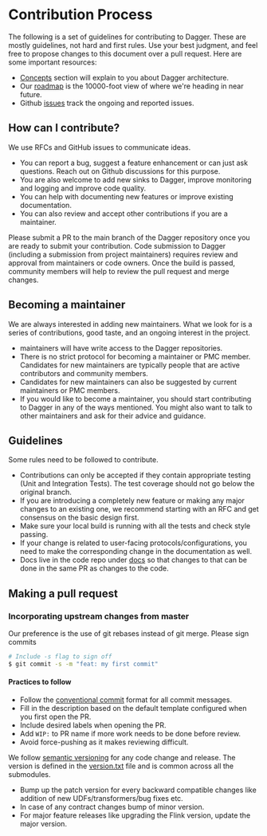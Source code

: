 # Contribution Process

The following is a set of guidelines for contributing to Dagger. These are mostly guidelines, not hard and first rules. Use your best judgment, and feel free to propose changes to this document over a pull request. Here are some important resources:

- [Concepts](docs/../../concepts/overview) section will explain to you about Dagger architecture.
- Our [roadmap](docs/../../roadmap.md) is the 10000-foot view of where we're heading in near future.
- Github [issues](https://github.com/odpf/dagger/issues) track the ongoing and reported issues.

## How can I contribute?

We use RFCs and GitHub issues to communicate ideas.

- You can report a bug, suggest a feature enhancement or can just ask questions. Reach out on Github discussions for this purpose.
- You are also welcome to add new sinks to Dagger, improve monitoring and logging and improve code quality.
- You can help with documenting new features or improve existing documentation.
- You can also review and accept other contributions if you are a maintainer.

Please submit a PR to the main branch of the Dagger repository once you are ready to submit your contribution. Code submission to Dagger \(including a submission from project maintainers\) requires review and approval from maintainers or code owners. Once the build is passed, community members will help to review the pull request and merge changes.

## Becoming a maintainer

We are always interested in adding new maintainers. What we look for is a series of contributions, good taste, and an ongoing interest in the project.

- maintainers will have write access to the Dagger repositories.
- There is no strict protocol for becoming a maintainer or PMC member. Candidates for new maintainers are typically people that are active contributors and community members.
- Candidates for new maintainers can also be suggested by current maintainers or PMC members.
- If you would like to become a maintainer, you should start contributing to Dagger in any of the ways mentioned. You might also want to talk to other maintainers and ask for their advice and guidance.

## Guidelines

Some rules need to be followed to contribute.

- Contributions can only be accepted if they contain appropriate testing \(Unit and Integration Tests\). The test coverage should not go below the original branch.
- If you are introducing a completely new feature or making any major changes to an existing one, we recommend starting with an RFC and get consensus on the basic design first.
- Make sure your local build is running with all the tests and check style passing.
- If your change is related to user-facing protocols/configurations, you need to make the corresponding change in the documentation as well.
- Docs live in the code repo under [docs](https://github.com/odpf/dagger/tree/main/docs) so that changes to that can be done in the same PR as changes to the code.

## Making a pull request

### Incorporating upstream changes from master

Our preference is the use of git rebases instead of git merge. Please sign commits

```bash
# Include -s flag to sign off
$ git commit -s -m "feat: my first commit"
```

#### Practices to follow

- Follow the [conventional commit](https://www.conventionalcommits.org/en/v1.0.0/) format for all commit messages.
- Fill in the description based on the default template configured when you first open the PR.
- Include desired labels when opening the PR.
- Add `WIP:` to PR name if more work needs to be done before review.
- Avoid force-pushing as it makes reviewing difficult.

We follow [semantic versioning](https://semver.org/) for any code change and release. The version is defined in
the [version.txt](../../version.txt) file and is common across all the submodules.

- Bump up the patch version for every backward compatible changes like addition of new UDFs/transformers/bug fixes etc.
- In case of any contract changes bump of minor version.
- For major feature releases like upgrading the Flink version, update the major version.
